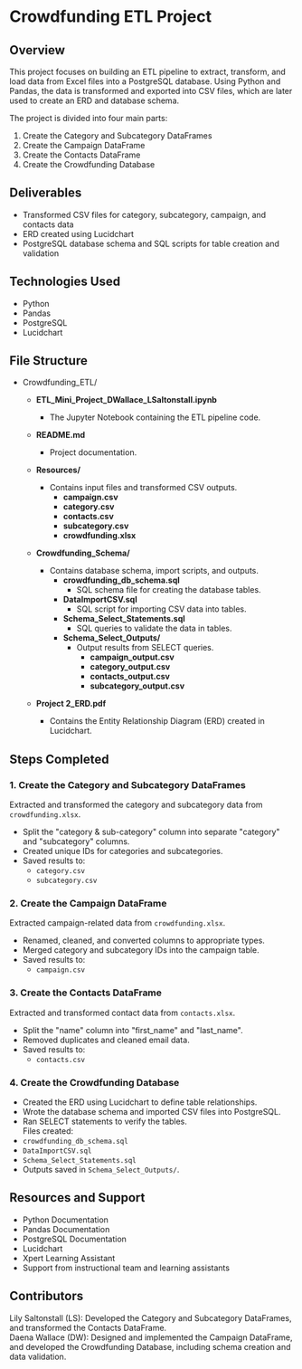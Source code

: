 # Crowdfunding ETL Project

## Overview  
This project focuses on building an ETL pipeline to extract, transform, and load data from Excel files into a PostgreSQL database. Using Python and Pandas, the data is transformed and exported into CSV files, which are later used to create an ERD and database schema.  

The project is divided into four main parts:  
1. Create the Category and Subcategory DataFrames  
2. Create the Campaign DataFrame  
3. Create the Contacts DataFrame  
4. Create the Crowdfunding Database  

## Deliverables  
- Transformed CSV files for category, subcategory, campaign, and contacts data  
- ERD created using Lucidchart  
- PostgreSQL database schema and SQL scripts for table creation and validation  

## Technologies Used  
- Python  
- Pandas  
- PostgreSQL  
- Lucidchart  

## File Structure  

- Crowdfunding_ETL/  
  - **ETL_Mini_Project_DWallace_LSaltonstall.ipynb**  
    - The Jupyter Notebook containing the ETL pipeline code.  
  - **README.md**  
    - Project documentation.  

  - **Resources/**  
    - Contains input files and transformed CSV outputs.  
      - **campaign.csv**  
      - **category.csv**  
      - **contacts.csv**  
      - **subcategory.csv**  
      - **crowdfunding.xlsx**  

  - **Crowdfunding_Schema/**  
    - Contains database schema, import scripts, and outputs.  
      - **crowdfunding_db_schema.sql**  
        - SQL schema file for creating the database tables.  
      - **DataImportCSV.sql**  
        - SQL script for importing CSV data into tables.  
      - **Schema_Select_Statements.sql**  
        - SQL queries to validate the data in tables.  
      - **Schema_Select_Outputs/**  
        - Output results from SELECT queries.  
          - **campaign_output.csv**  
          - **category_output.csv**  
          - **contacts_output.csv**  
          - **subcategory_output.csv**  

  - **Project 2_ERD.pdf**  
    - Contains the Entity Relationship Diagram (ERD) created in Lucidchart.  

## Steps Completed  

### 1. Create the Category and Subcategory DataFrames  
Extracted and transformed the category and subcategory data from `crowdfunding.xlsx`.  
- Split the "category & sub-category" column into separate "category" and "subcategory" columns.  
- Created unique IDs for categories and subcategories.  
- Saved results to:  
  - `category.csv`  
  - `subcategory.csv`  

### 2. Create the Campaign DataFrame  
Extracted campaign-related data from `crowdfunding.xlsx`.  
- Renamed, cleaned, and converted columns to appropriate types.  
- Merged category and subcategory IDs into the campaign table.  
- Saved results to:  
  - `campaign.csv`  

### 3. Create the Contacts DataFrame  
Extracted and transformed contact data from `contacts.xlsx`.  
- Split the "name" column into "first_name" and "last_name".  
- Removed duplicates and cleaned email data.  
- Saved results to:  
  - `contacts.csv`  

### 4. Create the Crowdfunding Database  
- Created the ERD using Lucidchart to define table relationships.  
- Wrote the database schema and imported CSV files into PostgreSQL.  
- Ran SELECT statements to verify the tables.  
Files created:  
- `crowdfunding_db_schema.sql`  
- `DataImportCSV.sql`  
- `Schema_Select_Statements.sql`  
- Outputs saved in `Schema_Select_Outputs/`.  

## Resources and Support  
- Python Documentation  
- Pandas Documentation  
- PostgreSQL Documentation  
- Lucidchart  
- Xpert Learning Assistant  
- Support from instructional team and learning assistants  

## Contributors  
Lily Saltonstall (LS): Developed the Category and Subcategory DataFrames, and transformed the Contacts DataFrame.  
Daena Wallace (DW): Designed and implemented the Campaign DataFrame, and developed the Crowdfunding Database, including schema creation and data validation.  